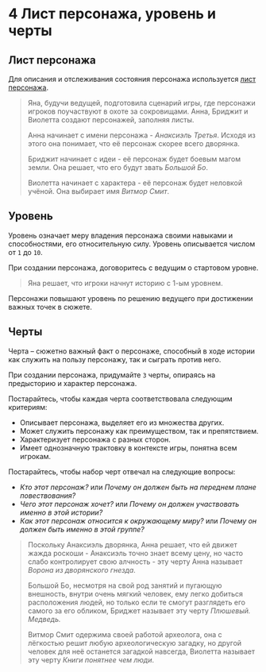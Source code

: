 # 4 Лист персонажа, уровень и черты

## Лист персонажа

Для описания и отслеживания состояния персонажа используется [лист персонажа](../VI_Приложения/20_Лист_персонажа.md).

>Яна, будучи ведущей, подготовила сценарий игры, где персонажи игроков поучаствуют в охоте за сокровищами.
>Анна, Бриджит и Виолетта создают персонажей, заполняя листы.
>
>Анна начинает с имени персонажа - _Анаксиэль Третья_. Исходя из этого она понимает, что её персонаж скорее всего дворянка.
>
>Бриджит начинает с идеи - её персонаж будет боевым магом земли. Она решает, что его будут звать _Большой Бо_.
>
>Виолетта начинает с характера - её персонаж будет неловкой учёной. Она выбирает имя _Витмор Смит_.

## Уровень

Уровень означает меру владения персонажа своими навыками и способностями, его относительную силу.
Уровень описывается числом от `1` до `10`.

При создании персонажа, договоритесь с ведущим о стартовом уровне.

>Яна решает, что игроки начнут историю с 1-ым уровнем.

Персонажи повышают уровень по решению ведущего при достижении важных точек в сюжете.

## Черты

Черта – сюжетно важный факт о персонаже,
способный в ходе истории как служить на пользу персонажу, так и сыграть против него.

При создании персонажа, придумайте `3` черты, опираясь на предысторию и характер персонажа.

Постарайтесь, чтобы каждая черта соответствовала следующим критериям:
- Описывает персонажа, выделяет его из множества других.
- Может служить персонажу как преимуществом, так и препятствием.
- Характеризует персонажа с разных сторон.
- Имеет однозначную трактовку в контексте игры, понятна всем игрокам.

Постарайтесь, чтобы набор черт отвечал на следующие вопросы:
- _Кто этот персонаж?_ или _Почему он должен быть на переднем плане повествования?_
- _Чего этот персонаж хочет?_ или _Почему он должен участвовать именно в этой истории?_
- _Как этот персонаж относится к окружающему миру?_ или _Почему он должен быть именно в этой группе?_

>Поскольку Анаксиэль дворянка, Анна решает, что ей движет жажда роскоши -
>Анаксиэль точно знает всему цену, но часто слабо контролирует свою алчность -
>эту черту Анна называет _Ворона из дворянского гнезда_.
>
>Большой Бо, несмотря на свой род занятий и пугающую внешность, внутри очень мягкий человек,
>ему легко добиться расположения людей, но только если те смогут разглядеть его самого за его обликом,
>Бриджет называет эту черту _Плюшевый. Медведь._
>
>Витмор Смит одержима своей работой археолога,
>она с лёгкостью решит любую археологическую загадку, но другой человек для неё останется загадкой навсегда,
>Виолетта называет эту черту _Книги понятнее чем люди_.
